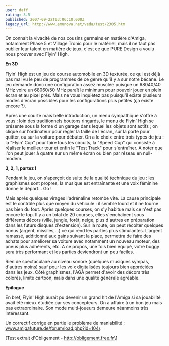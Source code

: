 ```yaml
---
user: daff
rating: 3.5
published: 2007-09-22T03:06:10.000Z
legacy_url: http://www.emunova.net/veda/test/2305.htm
---
```

On connait la vivacité de nos cousins germains en matière d'Amiga, notamment Phase 5 et Village Tronic pour le matériel, mais il ne faut pas oublier leur talent en matière de jeux, c'est ce que PURE Design a voulu nous prouver avec Flyin' High.  

  

**En 3D**  

  

Flyin' High est un jeu de course automobile en 3D texturée, ce qui est déjà pas mal vu le peu de programmes de ce genre qu'il y a sur notre bécane. Le jeu demande donc une configuration assez musclée puisque un 68040/40 MHz voire un 68060/50 MHz paraît le minimum pour pouvoir jouer en plein écran et au pixel près. Mais ne vous inquiétez pas puisqu'il existe plusieurs modes d'écran possibles pour les configurations plus petites (ça existe encore ?).  

  

Après une courte mais belle introduction, un menu sympathique s'offre à vous : loin des traditionnels boutons ringards, le menu de Flyin' High se présente sous la forme d'un garage dans lequel les objets sont actifs ; on clique sur l'ordinateur pour régler la taille de l'écran, sur la porte pour quitter, ou sur la voiture pour débuter. On a le choix entre trois types de jeu : la "Flyin' Cup" pour faire tous les circuits, la "Speed Cup" qui consiste à réaliser le meilleur tour et enfin le "Test Track" pour s'entraîner. A noter que l'on peut jouer à quatre sur un même écran ou bien par réseau en null-modem.  

  

**3, 2, 1, partez !**  

  

Pendant le jeu, on s'aperçoit de suite de la qualité technique du jeu : les graphismes sont propres, la musique est entraînante et une voix féminine donne le départ... Go !  

  

Mais après quelques virages l'adrénaline retombe vite. La cause principale est le contrôle plus que moyen du véhicule : il semble lourd et il ne tourne pas bien du tout. Après quelques courses, on s'y habitue mais ce n'est pas encore le top. Il y a un total de 20 courses, elles s'enchaînent sous différents décors (ville, jungle, forêt, neige, plus d'autres en préparation dans les futurs disques d'extension). Sur la route, on peut récolter quelques bonus (argent, missiles,...) ce qui rend les parties plus stimulantes. L'argent ramassé, additionné aux gains suivant la place, permettra de faire des achats pour améliorer sa voiture avec notamment un nouveau moteur, des pneus plus adhérents, etc. A ce propos, une fois bien équipé, votre buggy sera très performant et les parties deviendront un peu faciles.  

  

Rien de spectaculaire au niveau sonore (quelques musiques sympas, d'autres moins) sauf pour les voix digitalisées toujours bien appréciées dans les jeux. Côté graphismes, l'AGA permet d'avoir des décors très colorés, limite cartoon, mais dans une qualité générale agréable.  

  

**Epilogue**  

  

En bref, Flyin' High aurait pu devenir un grand hit de l'Amiga si sa jouabilité avait été mieux étudiée par ses concepteurs. On a affaire à un bon jeu mais pas extraordinaire. Son mode multi-joueurs demeure néanmoins très intéressant.  

  

Un correctif corrige en partie le problème de maniabilité : www.amigafuture.de/forum/load.php?id=104\.  

  

\[Test extrait d'Obligement - http://obligement.free.fr\]